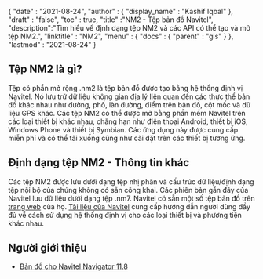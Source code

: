 {
  "date" : "2021-08-24",
  "author" : {
    "display_name" : "Kashif Iqbal"
},
  "draft" : "false",
  "toc" : true,
  "title" :"NM2 - Tệp bản đồ Navitel",
  "description":"Tìm hiểu về định dạng tệp NM2 và các API có thể tạo và mở tệp NM2.",
  "linktitle" : "NM2",
  "menu" : {
    "docs" : {
      "parent" : "gis"
}
},
  "lastmod" : "2021-08-24"
}

## Tệp NM2 là gì?

Tệp có phần mở rộng .nm2 là tệp bản đồ được tạo bằng hệ thống định vị Navitel. Nó lưu trữ dữ liệu không gian địa lý liên quan đến các thực thể bản đồ khác nhau như đường, phố, làn đường, điểm trên bản đồ, cột mốc và dữ liệu GPS khác. Các tệp NM2 có thể được mở bằng phần mềm Navitel trên các loại thiết bị khác nhau, chẳng hạn như điện thoại Android, thiết bị iOS, Windows Phone và thiết bị Symbian. Các ứng dụng này được cung cấp miễn phí và có thể tải xuống cũng như cài đặt trên các thiết bị tương ứng.

## Định dạng tệp NM2 - Thông tin khác

Các tệp NM2 được lưu dưới dạng tệp nhị phân và cấu trúc dữ liệu/định dạng tệp nội bộ của chúng không có sẵn công khai. Các phiên bản gần đây của Navitel lưu dữ liệu dưới dạng tệp .nm7. Navitel có sẵn một số tệp bản đồ trên [trang web](https://www.navitel.cz/en/downloads/demo) của họ. [Tài liệu của Navitel](https://www.navitel.cz/en/downloads/documentation) cung cấp hướng dẫn người dùng đầy đủ về cách sử dụng hệ thống định vị cho các loại thiết bị và phương tiện khác nhau.

## Người giới thiệu

* [Bản đồ cho Navitel Navigator 11.8](https://www.navitel.cz/en/downloads/demo)

